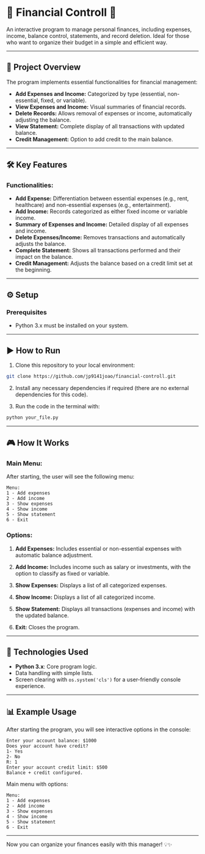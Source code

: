 # 💸 **Financial Controll** 🏦

An interactive program to manage personal finances, including expenses, income, balance control, statements, and record deletion. Ideal for those who want to organize their budget in a simple and efficient way.

---

## 🚀 **Project Overview**

The program implements essential functionalities for financial management:

* **Add Expenses and Income:** Categorized by type (essential, non-essential, fixed, or variable).
* **View Expenses and Income:** Visual summaries of financial records.
* **Delete Records:** Allows removal of expenses or income, automatically adjusting the balance.
* **View Statement:** Complete display of all transactions with updated balance.
* **Credit Management:** Option to add credit to the main balance.

---

## 🛠️ **Key Features**

### Functionalities:

* **Add Expense:** Differentiation between essential expenses (e.g., rent, healthcare) and non-essential expenses (e.g., entertainment).
* **Add Income:** Records categorized as either fixed income or variable income.
* **Summary of Expenses and Income:** Detailed display of all expenses and income.
* **Delete Expenses/Income:** Removes transactions and automatically adjusts the balance.
* **Complete Statement:** Shows all transactions performed and their impact on the balance.
* **Credit Management:** Adjusts the balance based on a credit limit set at the beginning.

---

## ⚙️ **Setup**

### Prerequisites

* Python 3.x must be installed on your system.

---

## ▶️ **How to Run**

1. Clone this repository to your local environment:

```bash
git clone https://github.com/jp9141joao/financial-controll.git
```

2. Install any necessary dependencies if required (there are no external dependencies for this code).

3. Run the code in the terminal with:

```bash
python your_file.py
```

---

## 🎮 **How It Works**

### Main Menu:

After starting, the user will see the following menu:

```
Menu:
1 - Add expenses
2 - Add income
3 - Show expenses
4 - Show income
5 - Show statement
6 - Exit
```

### Options:

1. **Add Expenses:**
   Includes essential or non-essential expenses with automatic balance adjustment.

2. **Add Income:**
   Includes income such as salary or investments, with the option to classify as fixed or variable.

3. **Show Expenses:**
   Displays a list of all categorized expenses.

4. **Show Income:**
   Displays a list of all categorized income.

5. **Show Statement:**
   Displays all transactions (expenses and income) with the updated balance.

6. **Exit:**
   Closes the program.

---

## 💬 **Technologies Used**

* **Python 3.x**: Core program logic.
* Data handling with simple lists.
* Screen clearing with `os.system('cls')` for a user-friendly console experience.

---

## 📊 **Example Usage**

After starting the program, you will see interactive options in the console:

```
Enter your account balance: $1000
Does your account have credit?
1- Yes
2- No
R: 1
Enter your account credit limit: $500
Balance + credit configured.
```

Main menu with options:

```
Menu:
1 - Add expenses
2 - Add income
3 - Show expenses
4 - Show income
5 - Show statement
6 - Exit
```

---

Now you can organize your finances easily with this manager! 💡✨
